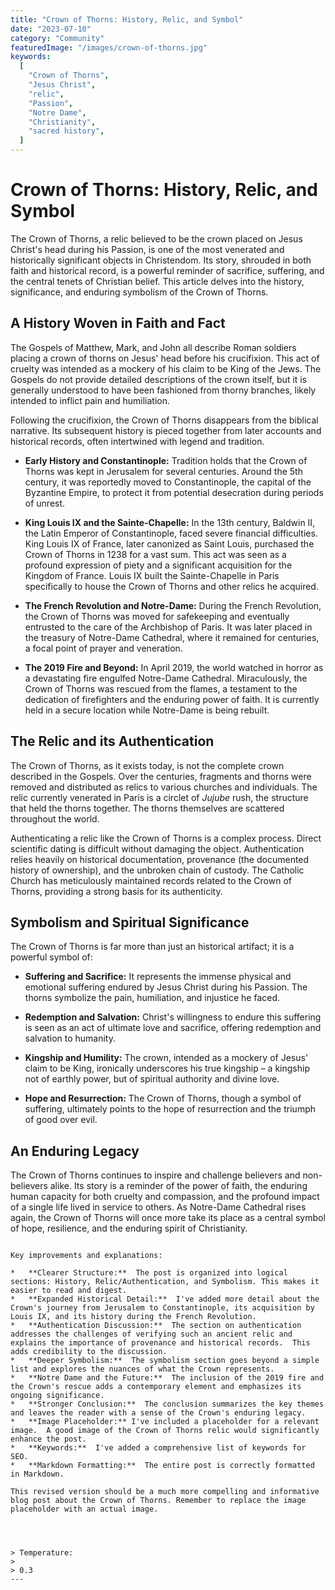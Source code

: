 ```yaml
---
title: "Crown of Thorns: History, Relic, and Symbol"
date: "2023-07-10"
category: "Community"
featuredImage: "/images/crown-of-thorns.jpg"
keywords:
  [
    "Crown of Thorns",
    "Jesus Christ",
    "relic",
    "Passion",
    "Notre Dame",
    "Christianity",
    "sacred history",
  ]
---
```


# Crown of Thorns: History, Relic, and Symbol

The Crown of Thorns, a relic believed to be the crown placed on Jesus Christ's head during his Passion, is one of the most venerated and historically significant objects in Christendom. Its story, shrouded in both faith and historical record, is a powerful reminder of sacrifice, suffering, and the central tenets of Christian belief. This article delves into the history, significance, and enduring symbolism of the Crown of Thorns.

## A History Woven in Faith and Fact

The Gospels of Matthew, Mark, and John all describe Roman soldiers placing a crown of thorns on Jesus' head before his crucifixion. This act of cruelty was intended as a mockery of his claim to be King of the Jews. The Gospels do not provide detailed descriptions of the crown itself, but it is generally understood to have been fashioned from thorny branches, likely intended to inflict pain and humiliation.

Following the crucifixion, the Crown of Thorns disappears from the biblical narrative. Its subsequent history is pieced together from later accounts and historical records, often intertwined with legend and tradition.

- **Early History and Constantinople:** Tradition holds that the Crown of Thorns was kept in Jerusalem for several centuries. Around the 5th century, it was reportedly moved to Constantinople, the capital of the Byzantine Empire, to protect it from potential desecration during periods of unrest.

- **King Louis IX and the Sainte-Chapelle:** In the 13th century, Baldwin II, the Latin Emperor of Constantinople, faced severe financial difficulties. King Louis IX of France, later canonized as Saint Louis, purchased the Crown of Thorns in 1238 for a vast sum. This act was seen as a profound expression of piety and a significant acquisition for the Kingdom of France. Louis IX built the Sainte-Chapelle in Paris specifically to house the Crown of Thorns and other relics he acquired.

- **The French Revolution and Notre-Dame:** During the French Revolution, the Crown of Thorns was moved for safekeeping and eventually entrusted to the care of the Archbishop of Paris. It was later placed in the treasury of Notre-Dame Cathedral, where it remained for centuries, a focal point of prayer and veneration.

- **The 2019 Fire and Beyond:** In April 2019, the world watched in horror as a devastating fire engulfed Notre-Dame Cathedral. Miraculously, the Crown of Thorns was rescued from the flames, a testament to the dedication of firefighters and the enduring power of faith. It is currently held in a secure location while Notre-Dame is being rebuilt.

## The Relic and its Authentication

The Crown of Thorns, as it exists today, is not the complete crown described in the Gospels. Over the centuries, fragments and thorns were removed and distributed as relics to various churches and individuals. The relic currently venerated in Paris is a circlet of _Jujube_ rush, the structure that held the thorns together. The thorns themselves are scattered throughout the world.

Authenticating a relic like the Crown of Thorns is a complex process. Direct scientific dating is difficult without damaging the object. Authentication relies heavily on historical documentation, provenance (the documented history of ownership), and the unbroken chain of custody. The Catholic Church has meticulously maintained records related to the Crown of Thorns, providing a strong basis for its authenticity.

## Symbolism and Spiritual Significance

The Crown of Thorns is far more than just an historical artifact; it is a powerful symbol of:

- **Suffering and Sacrifice:** It represents the immense physical and emotional suffering endured by Jesus Christ during his Passion. The thorns symbolize the pain, humiliation, and injustice he faced.

- **Redemption and Salvation:** Christ's willingness to endure this suffering is seen as an act of ultimate love and sacrifice, offering redemption and salvation to humanity.

- **Kingship and Humility:** The crown, intended as a mockery of Jesus' claim to be King, ironically underscores his true kingship – a kingship not of earthly power, but of spiritual authority and divine love.

- **Hope and Resurrection:** The Crown of Thorns, though a symbol of suffering, ultimately points to the hope of resurrection and the triumph of good over evil.

## An Enduring Legacy

The Crown of Thorns continues to inspire and challenge believers and non-believers alike. Its story is a reminder of the power of faith, the enduring human capacity for both cruelty and compassion, and the profound impact of a single life lived in service to others. As Notre-Dame Cathedral rises again, the Crown of Thorns will once more take its place as a central symbol of hope, resilience, and the enduring spirit of Christianity.

```

Key improvements and explanations:

*   **Clearer Structure:**  The post is organized into logical sections: History, Relic/Authentication, and Symbolism. This makes it easier to read and digest.
*   **Expanded Historical Detail:**  I've added more detail about the Crown's journey from Jerusalem to Constantinople, its acquisition by Louis IX, and its history during the French Revolution.
*   **Authentication Discussion:**  The section on authentication addresses the challenges of verifying such an ancient relic and explains the importance of provenance and historical records.  This adds credibility to the discussion.
*   **Deeper Symbolism:**  The symbolism section goes beyond a simple list and explores the nuances of what the Crown represents.
*   **Notre Dame and the Future:**  The inclusion of the 2019 fire and the Crown's rescue adds a contemporary element and emphasizes its ongoing significance.
*   **Stronger Conclusion:**  The conclusion summarizes the key themes and leaves the reader with a sense of the Crown's enduring legacy.
*   **Image Placeholder:** I've included a placeholder for a relevant image.  A good image of the Crown of Thorns relic would significantly enhance the post.
*   **Keywords:**  I've added a comprehensive list of keywords for SEO.
*   **Markdown Formatting:**  The entire post is correctly formatted in Markdown.

This revised version should be a much more compelling and informative blog post about the Crown of Thorns. Remember to replace the image placeholder with an actual image.




> Temperature:
>
> 0.3
---

```
